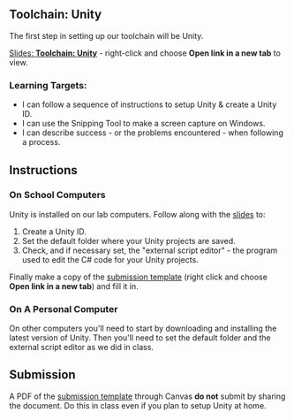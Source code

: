 [//]: # ( <p><iframe src="https://douglasurner.github.io/GDP2/units/1/U1.0-toolchain-setup/a-unity" width="100%" height="666px"></iframe></p> )

## Toolchain: Unity

[slides]: https://docs.google.com/presentation/d/11rmWFCAxk_sEiLdIEvhSGuW5QFodw8ZB68lq56WcsSo/edit?usp=sharing
[template]: https://docs.google.com/document/d/1lqeAFuXUtwDdQw-GJHnAvuFEi65oWSo7sGXG59BokT8/edit?usp=sharing

The first step in setting up our toolchain will be Unity.

[Slides: **Toolchain: Unity**][slides] - right-click and choose **Open link in a new tab** to view.

### Learning Targets:

* I can follow a sequence of instructions to setup Unity & create a Unity ID.
* I can use the Snipping Tool to make a screen capture on Windows.
* I can describe success - or the problems encountered - when following a process.

## Instructions

### On School Computers

Unity is installed on our lab computers. Follow along with the [slides][] to:

1. Create a Unity ID.
1. Set the default folder where your Unity projects are saved.
1. Check, and if necessary set, the "external script editor" - the program used to edit the C# code for your Unity projects.

Finally make a copy of the [submission template][template] (right click and choose **Open link in a new tab**) and fill it in.

### On A Personal Computer

On other computers you'll need to start by downloading and installing the latest version of Unity. Then you'll need to set the default folder and the external script editor as we did in class.

## Submission

A PDF of the [submission template][template] through Canvas **do not** submit by sharing the document. Do this in class even if you plan to setup Unity at home.
